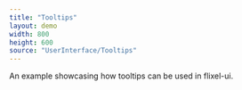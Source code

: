 ```yaml
---
title: "Tooltips"
layout: demo
width: 800
height: 600
source: "UserInterface/Tooltips"
---
```


An example showcasing how tooltips can be used in flixel-ui.

